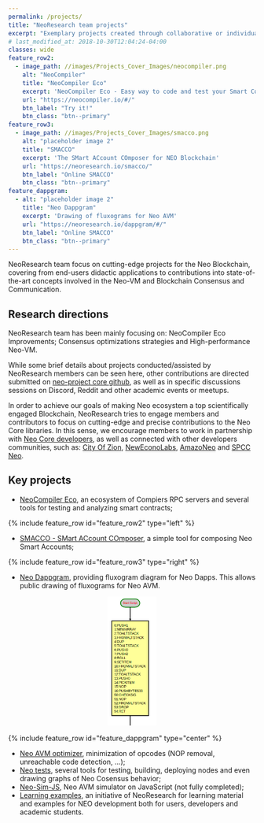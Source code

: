 ```yaml
---
permalink: /projects/
title: "NeoResearch team projects"
excerpt: "Exemplary projects created through collaborative or individual efforts from the NeoResearch and Neo Community."
# last_modified_at: 2018-10-30T12:04:24-04:00
classes: wide
feature_row2:
  - image_path: //images/Projects_Cover_Images/neocompiler.png
    alt: "NeoCompiler"
    title: "NeoCompiler Eco"
    excerpt: 'NeoCompiler Eco - Easy way to code and test your Smart Contracts'
    url: "https://neocompiler.io/#/"
    btn_label: "Try it!"
    btn_class: "btn--primary"
feature_row3:
  - image_path: //images/Projects_Cover_Images/smacco.png
    alt: "placeholder image 2"
    title: "SMACCO"
    excerpt: 'The SMart ACcount COmposer for NEO Blockchain'
    url: "https://neoresearch.io/smacco/"
    btn_label: "Online SMACCO"
    btn_class: "btn--primary"
feature_dappgram:
  - alt: "placeholder image 2"
    title: "Neo Dappgram"
    excerpt: 'Drawing of fluxograms for Neo AVM'
    url: "https://neoresearch.io/dappgram/#/"
    btn_label: "Online SMACCO"
    btn_class: "btn--primary"    
---
```


NeoResearch team focus on cutting-edge projects for the Neo Blockchain, covering from end-users didactic applications to contributions into state-of-the-art concepts involved in the Neo-VM and Blockchain Consensus and Communication.


## Research directions

NeoResearch team has been mainly focusing on: NeoCompiler Eco Improvements; Consensus optimizations strategies and High-performance Neo-VM.

While some brief details about projects conducted/assisted by NeoResearch members can be seen here,
other contributions are directed submitted on [neo-project core github](https://github.com/neo-project), as well as in specific discussions sessions on Discord, Reddit and other academic events or meetups.

In order to achieve our goals of making Neo ecosystem a top scientifically engaged Blockchain, NeoResearch tries to engage members and contributors to focus on cutting-edge and precise contributions to the Neo Core libraries.
In this sense, we encourage members to work in partnership with [Neo Core developers](https://github.com/orgs/neo-project/people), as well as connected with other developers communities, such as: [City Of Zion](http://cityofzion.io/), [NewEconoLabs](https://nel.group/), [AmazoNeo](https://amazoneo.la/) and [SPCC Neo](https://nspcc.ru/).

## Key projects

* [NeoCompiler Eco](https://neocompiler.io/), an ecosystem of Compiers RPC servers and several tools for testing and analyzing smart contracts;

{% include feature_row id="feature_row2" type="left" %}

* [SMACCO - SMart ACcount COmposer](https://neoresearch.io/smacco), a simple tool for composing Neo Smart Accounts;

{% include feature_row id="feature_row3" type="right" %}

* [Neo Dappgram](https://neoresearch.io/dappgram/#/), providing fluxogram diagram for Neo Dapps. This allows public drawing of fluxograms for Neo AVM.

<div style="text-align:center">
<img src="/assets/images/Projects_Cover_Images/dappgram.png" alt="dappgram" style="width:100px;"/>
</div>

{% include feature_row id="feature_dappgram" type="center" %}

* [Neo AVM optimizer](https://github.com/NeoResearch/neo-avm-optimizer), minimization of opcodes (NOP removal, unreachable code detection, ...);
* [Neo tests](https://github.com/NeoResearch/neo-tests), several tools for testing, building, deploying nodes and even drawing graphs of Neo Cosensus behavior;
* [Neo-Sim-JS](https://github.com/NeoResearch/NeoSim.js), Neo AVM simulator on JavaScript (not fully completed);
* [Learning examples](https://github.com/NeoResearch/learning-examples), an initiative of NeoResearch for learning material and examples for NEO development both for users, developers and academic students.
